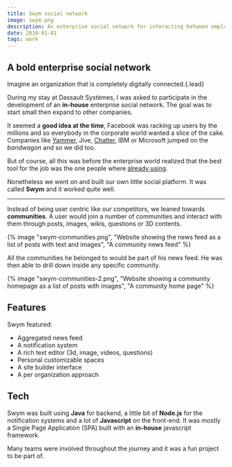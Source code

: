 ```yaml
---
title: Swym social network
image: swym.png
description: An enterprise social network for interacting between employees.
date: 2010-01-01
tags: work
---
```


## A bold enterprise social network

Imagine an organization that is completely digitally connected.{.lead}

During my stay at Dassault Systèmes, I was asked to participate in the development of an **in-house** enterprise social network. The goal was to start small then expand to other companies.

It seemed a **good idea at the time**, Facebook was racking up users by the millions and so everybody in the corporate world wanted a slice of the cake. Companies like [Yammer](https://www.yammer.com/), Jive, [Chatter](http://www.salesforce.com/eu/chatter/overview/), IBM or Microsoft jumped on the _bandwagon_ and so we did too.

But of course, all this was before the enterprise world realized that the best tool for the job was the one people where [already using](https://hbr.org/2015/04/why-no-one-uses-the-corporate-social-network).

Nonetheless we went on and built our own little social platform. It was called **Swym** and it worked quite well.

---

Instead of being user centric like our competitors, we leaned towards **communities**. A user would join a number of communities and interact with them through posts, images, wikis, questions or 3D contents.

{% image "swym-communities.png", "Website showing the news feed as a list of posts with text and images", "A community news feed" %}

All the communities he belonged to would be part of his news feed. He was then able to drill down inside any specific community.

{% image "swym-communities-2.png", "Website showing a community homepage as a list of posts with images", "A community home page" %}

## Features

Swym featured:

- Aggregated news feed
- A notification system
- A rich text editor (3d, image, videos, questions)
- Personal customizable spaces
- A site builder interface
- A per organization approach

## Tech

Swym was built using **Java** for backend, a little bit of **Node.js** for the notification systems and a lot of **Javascript** on the front-end. It was mostly a Single Page Application (SPA) built with an **in-house** javascript framework.

Many teams were involved throughout the journey and it was a fun project to be part of.
